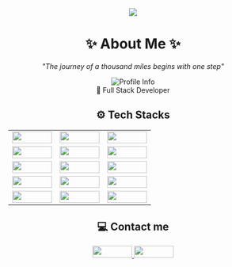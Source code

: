 <div align="center">
    <img src="https://capsule-render.vercel.app/api?type=waving&color=gradient&height=150&section=header&fontSize=50&fontColor=ffffff&animation=wave" />
</div>


<h1 align="center">✨ About Me ✨</h1>
<p align="center"><i>"The journey of a thousand miles begins with one step"</i></p>

<p align="center">
  <img src="https://img.shields.io/badge/Byun Minsub-1999.06.07-brightgreen" alt="Profile Info">
  <br>🔹 Full Stack Developer
</p>

<h2 align="center">⚙ Tech Stacks</h2>

<table align="center">
  <tr>
    <td align="center"><img src="https://img.shields.io/badge/Apache%20Tomcat-F8DC75?style=flat-square&logo=apache-tomcat&logoColor=black" width="80" height="24"></td>
    <td align="center"><img src="https://img.shields.io/badge/Bootstrap-7952B3?style=flat-square&logo=bootstrap&logoColor=white" width="80" height="24"></td>
    <td align="center"><img src="https://img.shields.io/badge/CSS3-1572B6?style=flat-square&logo=css3&logoColor=white" width="80" height="24"></td>
  </tr>
  <tr>
    <td align="center"><img src="https://img.shields.io/badge/Git-F05032?style=flat-square&logo=git&logoColor=white" width="80" height="24"></td>
    <td align="center"><img src="https://img.shields.io/badge/HTML5-E34F26?style=flat-square&logo=html5&logoColor=white" width="80" height="24"></td>
    <td align="center"><img src="https://img.shields.io/badge/jQuery-0769AD?style=flat-square&logo=jquery&logoColor=white" width="80" height="24"></td>
  </tr>
  <tr>
    <td align="center"><img src="https://img.shields.io/badge/Java-007396?style=flat-square&logo=java&logoColor=white" width="80" height="24"></td>
    <td align="center"><img src="https://img.shields.io/badge/JavaScript-F7DF1E?style=flat-square&logo=javascript&logoColor=black" width="80" height="24"></td>
    <td align="center"><img src="https://img.shields.io/badge/Node.js-339933?style=flat-square&logo=node.js&logoColor=white" width="80" height="24"></td>
  </tr>
  <tr>
    <td align="center"><img src="https://img.shields.io/badge/Notion-000000?style=flat-square&logo=notion&logoColor=white" width="80" height="24"></td>
    <td align="center"><img src="https://img.shields.io/badge/Oracle-F80000?style=flat-square&logo=oracle&logoColor=white" width="80" height="24"></td>
    <td align="center"><img src="https://img.shields.io/badge/Python-3776AB?style=flat-square&logo=python&logoColor=white" width="80" height="24"></td>
  </tr>
  <tr>
    <td align="center"><img src="https://img.shields.io/badge/React-61DAFB?style=flat-square&logo=react&logoColor=black" width="80" height="24"></td>
    <td align="center"><img src="https://img.shields.io/badge/Spring-6DB33F?style=flat-square&logo=spring&logoColor=white" width="80" height="24"></td>
    <td align="center"><img src="https://img.shields.io/badge/Spring%20Boot-6DB33F?style=flat-square&logo=spring-boot&logoColor=white" width="80" height="24"></td>
  </tr>
</table>

<h2 align="center">💻 Contact me</h2>
<p align="center">
  <a href="mailto:minsub.dev@gmail.com">
    <img src="https://img.shields.io/badge/Gmail-D14836?style=for-the-badge&logo=gmail&logoColor=white" width="80" height="24">
  </a>
  <a href="https://www.notion.so/Study-1b6800b395a5800a9021e2c8d4681dcf" target="_blank">
    <img src="https://img.shields.io/badge/Notion-000000?style=for-the-badge&logo=notion&logoColor=white" width="80" height="24">
  </a>
</p>


